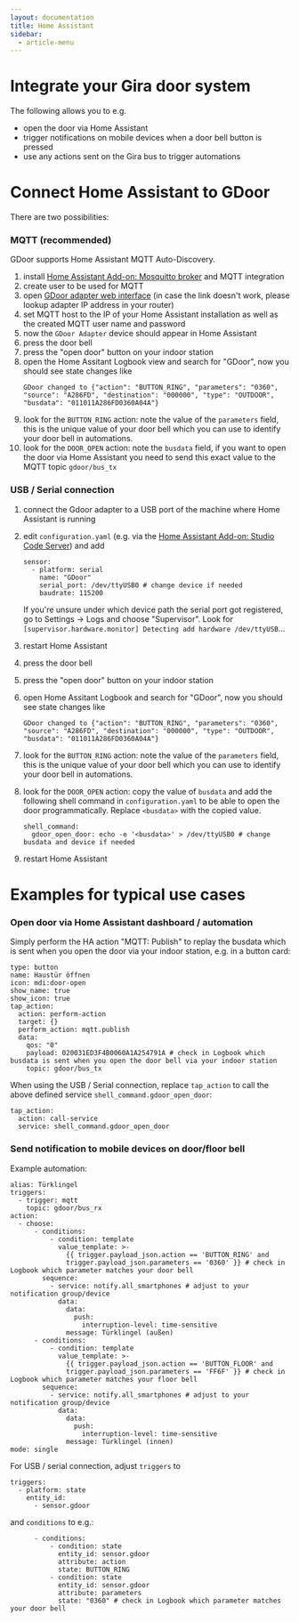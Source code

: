 ```yaml
---
layout: documentation
title: Home Assistant
sidebar:
  - article-menu
---
```


# Integrate your Gira door system

The following allows you to e.g.
- open the door via Home Assistant
- trigger notifications on mobile devices when a door bell button is pressed
- use any actions sent on the Gira bus to trigger automations

# Connect Home Assistant to GDoor

There are two possibilities:

### MQTT (recommended)

GDoor supports Home Assistant MQTT Auto-Discovery.

1. install [Home Assistant Add-on: Mosquitto broker](https://github.com/home-assistant/addons/blob/master/mosquitto/DOCS.md) and MQTT integration
2. create user to be used for MQTT
3. open [GDoor adapter web interface](http://GDoor/) (in case the link doesn't work, please lookup adapter IP address in your router)
4. set MQTT host to the IP of your Home Assistant installation as well as the created MQTT user name and password
5. now the `GDoor Adapter` device should appear in Home Assistant
6. press the door bell
7. press the "open door" button on your indoor station
8. open the Home Assitant Logbook view and search for "GDoor", now you should see state changes like
   ```
   GDoor changed to {"action": "BUTTON_RING", "parameters": "0360", "source": "A286FD", "destination": "000000", "type": "OUTDOOR", "busdata": "011011A286FD0360A04A"}
   ```
9. look for the `BUTTON_RING` action: note the value of the `parameters` field, this is the unique value of your door bell which you can use to identify your door bell in automations.
10. look for the `DOOR_OPEN` action: note the `busdata` field, if you want to open the door via Home Assistant you need to send this exact value to the MQTT topic `gdoor/bus_tx`



### USB / Serial connection

1. connect the Gdoor adapter to a USB port of the machine where Home Assistant is running
2. edit `configuration.yaml` (e.g. via the [Home Assistant Add-on: Studio Code Server](https://github.com/hassio-addons/addon-vscode)) and add

    ```
    sensor:
      - platform: serial
        name: "GDoor"
        serial_port: /dev/ttyUSB0 # change device if needed
        baudrate: 115200
    ```
   If you're unsure under which device path the serial port got registered, go to Settings -> Logs and choose "Supervisor". Look for `[supervisor.hardware.monitor] Detecting add hardware /dev/ttyUSB`...
3. restart Home Assistant
4. press the door bell
5. press the "open door" button on your indoor station
6. open Home Assitant Logbook and search for "GDoor", now you should see state changes like
   ```
   GDoor changed to {"action": "BUTTON_RING", "parameters": "0360", "source": "A286FD", "destination": "000000", "type": "OUTDOOR", "busdata": "011011A286FD0360A04A"}
   ```
7. look for the `BUTTON_RING` action: note the value of the `parameters` field, this is the unique value of your door bell which you can use to identify your door bell in automations.
8. look for the `DOOR_OPEN` action: copy the value of `busdata` and add the following shell command in `configuration.yaml` to be able to open the door programmatically. Replace `<busdata>` with the copied value.
    ```
    shell_command:
      gdoor_open_door: echo -e '<busdata>' > /dev/ttyUSB0 # change busdata and device if needed
    ```
9. restart Home Assistant



# Examples for typical use cases

### Open door via Home Assistant dashboard / automation

Simply perform the HA action "MQTT: Publish" to replay the busdata which is sent when you open the door via your indoor station, e.g. in a button card:

```
type: button
name: Haustür öffnen
icon: mdi:door-open
show_name: true
show_icon: true
tap_action:
  action: perform-action
  target: {}
  perform_action: mqtt.publish
  data:
    qos: "0"
    payload: 020031ED3F4B0060A1A254791A # check in Logbook which busdata is sent when you open the door bell via your indoor station
    topic: gdoor/bus_tx
```

When using the USB / Serial connection, replace `tap_action` to call the above defined service `shell_command.gdoor_open_door`:

```
tap_action:
  action: call-service
  service: shell_command.gdoor_open_door
```

### Send notification to mobile devices on door/floor bell

Example automation:

```
alias: Türklingel
triggers:
  - trigger: mqtt
    topic: gdoor/bus_rx
action:
  - choose:
      - conditions:
          - condition: template
            value_template: >-
              {{ trigger.payload_json.action == 'BUTTON_RING' and
              trigger.payload_json.parameters == '0360' }} # check in Logbook which parameter matches your door bell
        sequence:
          - service: notify.all_smartphones # adjust to your notification group/device
            data:
              data:
                push:
                  interruption-level: time-sensitive
              message: Türklingel (außen)
      - conditions:
          - condition: template
            value_template: >-
              {{ trigger.payload_json.action == 'BUTTON_FLOOR' and
              trigger.payload_json.parameters == 'FF6F' }} # check in Logbook which parameter matches your floor bell
        sequence:
          - service: notify.all_smartphones # adjust to your notification group/device
            data:
              data:
                push:
                  interruption-level: time-sensitive
              message: Türklingel (innen)
mode: single
```


For USB / serial connection, adjust `triggers` to

```
triggers:
  - platform: state
    entity_id:
      - sensor.gdoor
```

and `conditions` to e.g.:

```
      - conditions:
          - condition: state
            entity_id: sensor.gdoor
            attribute: action
            state: BUTTON_RING
          - condition: state
            entity_id: sensor.gdoor
            attribute: parameters
            state: "0360" # check in Logbook which parameter matches your door bell
```
